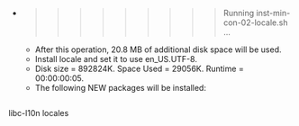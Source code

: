 * >>>>>>>>> Running inst-min-con-02-locale.sh ...
  * After this operation, 20.8 MB of additional disk space will be used.
  * Install locale and set it to use en_US.UTF-8.
  * Disk size = 892824K. Space Used = 29056K. Runtime = 00:00:00:05.
  * The following NEW packages will be installed:
  ```bash
libc-l10n locales
  ```
